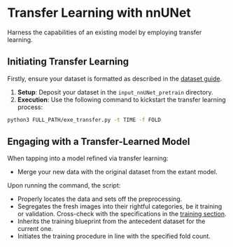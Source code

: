 # Transfer Learning with nnUNet

Harness the capabilities of an existing model by employing transfer learning.

## Initiating Transfer Learning 

Firstly, ensure your dataset is formatted as described in the [dataset guide](dataset_format.md).

1. **Setup**: Deposit your dataset in the `input_nnUNet_pretrain` directory.
2. **Execution**: Use the following command to kickstart the transfer learning process:

```bash
python3 FULL_PATH/exe_transfer.py -t TIME -f FOLD
```

## Engaging with a Transfer-Learned Model

When tapping into a model refined via transfer learning:

- Merge your new data with the original dataset from the extant model.

Upon running the command, the script:

- Properly locates the data and sets off the preprocessing.
- Segregates the fresh images into their rightful categories, be it training or validation. Cross-check with the specifications in the [training section](training.md#FOLDS).
- Inherits the training blueprint from the antecedent dataset for the current one.
- Initiates the training procedure in line with the specified fold count.
